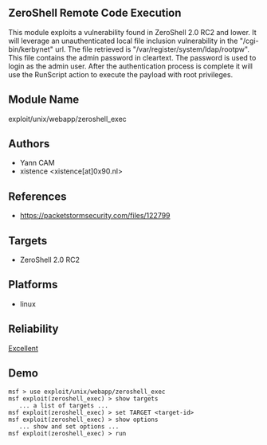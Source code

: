 ## ZeroShell Remote Code Execution

This module exploits a vulnerability found in ZeroShell 2.0 
RC2 and lower. It will leverage an unauthenticated local 
file inclusion vulnerability in the "/cgi-bin/kerbynet" url. 
The file retrieved is "/var/register/system/ldap/rootpw". 
This file contains the admin password in cleartext. The 
password is used to login as the admin user. After the 
authentication process is complete it will use the RunScript 
action to execute the payload with root privileges.


## Module Name
exploit/unix/webapp/zeroshell_exec

## Authors
* Yann CAM
* xistence <xistence[at]0x90.nl>


## References
* https://packetstormsecurity.com/files/122799



## Targets
* ZeroShell 2.0 RC2


## Platforms
* linux

## Reliability
[Excellent](https://github.com/rapid7/metasploit-framework/wiki/Exploit-Ranking)

## Demo

```
msf > use exploit/unix/webapp/zeroshell_exec
msf exploit(zeroshell_exec) > show targets
   ... a list of targets ...
msf exploit(zeroshell_exec) > set TARGET <target-id>
msf exploit(zeroshell_exec) > show options
   ... show and set options ...
msf exploit(zeroshell_exec) > run
```
    
    